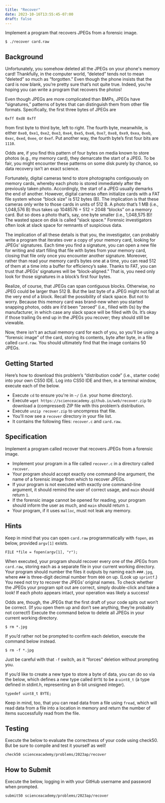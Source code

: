 ```yaml
---
title: "Recover"
date: 2023-10-16T13:55:45-07:00
draft: false
---
```

Implement a program that recovers JPEGs from a forensic image.
<!--more-->

```
$ ./recover card.raw
```

## Background

Unfortunately, you somehow deleted all the JPEGs on your phone's memory card! Thankfully, in the computer world, “deleted” tends not to mean “deleted” so much as “forgotten.” Even though the phone insists that the card is now blank, you’re pretty sure that’s not quite true. Indeed, you’re hoping you can write a program that recovers the photos!

Even though JPEGs are more complicated than BMPs, JPEGs have “signatures,” patterns of bytes that can distinguish them from other file formats. Specifically, the first three bytes of JPEGs are

```
0xff 0xd8 0xff
```

from first byte to third byte, left to right. The fourth byte, meanwhile, is either `0xe0`, `0xe1`, `0xe2`, `0xe3`, `0xe4`, `0xe5`, `0xe6`, `0xe7`, `0xe8`, `0xe9`, `0xea`, `0xeb`, `0xec`, `0xed`, `0xee`, or `0xef`. Put another way, the fourth byte’s first four bits are `1110`.

Odds are, if you find this pattern of four bytes on media known to store photos (e.g., my memory card), they demarcate the start of a JPEG. To be fair, you might encounter these patterns on some disk purely by chance, so data recovery isn’t an exact science.

Fortunately, digital cameras tend to store photographs contiguously on memory cards, whereby each photo is stored immediately after the previously taken photo. Accordingly, the start of a JPEG usually demarks the end of another. However, digital cameras often initialize cards with a FAT file system whose “block size” is 512 bytes (B). The implication is that these cameras only write to those cards in units of 512 B. A photo that’s 1 MB (i.e., 1,048,576 B) thus takes up 1048576 ÷ 512 = 2048 “blocks” on a memory card. But so does a photo that’s, say, one byte smaller (i.e., 1,048,575 B)! The wasted space on disk is called “slack space.” Forensic investigators often look at slack space for remnants of suspicious data.

The implication of all these details is that you, the investigator, can probably write a program that iterates over a copy of your memory card, looking for JPEGs’ signatures. Each time you find a signature, you can open a new file for writing and start filling that file with bytes from your memory card, closing that file only once you encounter another signature. Moreover, rather than read your memory card’s bytes one at a time, you can read 512 of them at a time into a buffer for efficiency’s sake. Thanks to FAT, you can trust that JPEGs’ signatures will be “block-aligned.” That is, you need only look for those signatures in a block’s first four bytes.

Realize, of course, that JPEGs can span contiguous blocks. Otherwise, no JPEG could be larger than 512 B. But the last byte of a JPEG might not fall at the very end of a block. Recall the possibility of slack space. But not to worry. Because this memory card was brand-new when you started snapping photos, odds are it’d been “zeroed” (i.e., filled with 0s) by the manufacturer, in which case any slack space will be filled with 0s. It’s okay if those trailing 0s end up in the JPEGs you recover; they should still be viewable.

Now, there isn't an actual memory card for each of you, so you'll be using a “forensic image” of the card, storing its contents, byte after byte, in a file called `card.raw`. You should ultimately find that the image contains 50 JPEGs.

## Getting Started

Here’s how to download this problem’s “distribution code” (i.e., starter code) into your own CS50 IDE. Log into CS50 IDE and then, in a terminal window, execute each of the below.

* Execute `cd` to ensure you're in `~/` (i.e. your home directory).
* Execute `wget https://scienceacademy.github.io/web/recover.zip` to download a (compressed) ZIP file with this problem’s distribution.
* Execute `unzip recover.zip` to uncompress that file.
* You'll now see a `recover` directory in your file list.
* It contains the following files: `recover.c` and `card.raw`.

## Specification

Implement a program called recover that recovers JPEGs from a forensic image.

* Implement your program in a file called `recover.c` in a directory called `recover`.
* Your program should accept exactly one command-line argument, the name of a forensic image from which to recover JPEGs.
* If your program is not executed with exactly one command-line argument, it should remind the user of correct usage, and `main` should return `1`.
* If the forensic image cannot be opened for reading, your program should inform the user as much, and `main` should return `1`.
* Your program, if it uses `malloc`, must not leak any memory.

## Hints

Keep in mind that you can open `card.raw` programmatically with `fopen`, as below, provided `argv[1]` exists.

```
FILE *file = fopen(argv[1], "r");
```

When executed, your program should recover every one of the JPEGs from `card.raw`, storing each as a separate file in your current working directory. Your program should number the files it outputs by naming each `###.jpg`, where `###` is three-digit decimal number from `000` on up. (Look up `sprintf`.) You need not try to recover the JPEGs’ original names. To check whether the JPEGs your program spit out are correct, simply double-click and take a look! If each photo appears intact, your operation was likely a success!

Odds are, though, the JPEGs that the first draft of your code spits out won’t be correct. (If you open them up and don’t see anything, they’re probably not correct!) Execute the command below to delete all JPEGs in your current working directory.

```
$ rm *.jpg
```

If you’d rather not be prompted to confirm each deletion, execute the command below instead.

```
$ rm -f *.jpg
```

Just be careful with that `-f` switch, as it “forces” deletion without prompting you.

If you’d like to create a new type to store a byte of data, you can do so via the below, which defines a new type called `BYTE` to be a `uint8_t` (a type defined in stdint.h, representing an 8-bit unsigned integer).

```
typedef uint8_t BYTE;
```

Keep in mind, too, that you can read data from a file using `fread`, which will read data from a file into a location in memory and return the number of items successfully read from the file.

## Testing

Execute the below to evaluate the correctness of your code using check50. But be sure to compile and test it yourself as well!

```
check50 scienceacademy/problems/2023ap/recover
```

## How to Submit

Execute the below, logging in with your GitHub username and password when prompted.
```
submit50 scienceacademy/problems/2023ap/recover
```